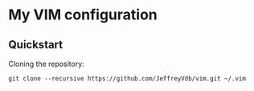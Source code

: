 # My VIM configuration

## Quickstart

Cloning the repository:

```shell
git clone --recursive https://github.com/JeffreyVdb/vim.git ~/.vim
```


